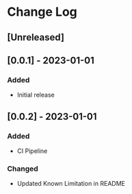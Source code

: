 # Change Log

## [Unreleased]

## [0.0.1] - 2023-01-01

### Added

-   Initial release

## [0.0.2] - 2023-01-01

### Added

-   CI Pipeline

### Changed

-   Updated Known Limitation in README
